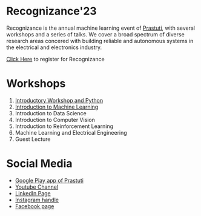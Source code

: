 # Recognizance'23

Recognizance is the annual machine learning event of [Prastuti](https://prastuti.in), with several workshops and a series of talks. We cover a broad spectrum of diverse research areas concered with building reliable and autonomous systems in the electrical and electronics industry.

[Click Here](https://prastuti.in/recognizance) to register for Recognizance

# Workshops

1. [Introductory Workshop and Python](https://github.com/Viditagarwal7479/Recognizance-23/tree/main/Workshop_1)
2. [Introduction to Machine Learning](https://github.com/Viditagarwal7479/Recognizance-23/tree/main/Workshop_2)
3. Introduction to Data Science
4. Introduction to Computer Vision
5. Introduction to Reinforcement Learning
6. Machine Learning and Electrical Engineering
7. Guest Lecture

# Social Media

- [Google Play app of Prastuti](https://play.google.com/store/apps/details?id=com.prastuti.prastuti_23&hl=en_IN&gl=US)
- [Youtube Channel](https://www.youtube.com/@prastuti2023)
- [LinkedIn Page](https://www.linkedin.com/company/prastuti/)
- [Instagram handle](https://www.instagram.com/prastuti.iitbhu/)
- [Facebook page](https://www.facebook.com/prastuti.iitbhu)
